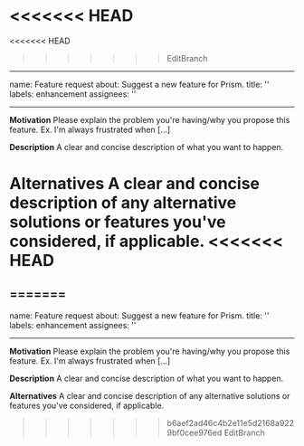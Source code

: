 <<<<<<< HEAD
=======
<<<<<<< HEAD
>>>>>>> EditBranch
---
name: Feature request
about: Suggest a new feature for Prism.
title: ''
labels: enhancement
assignees: ''

---

**Motivation**
Please explain the problem you're having/why you propose this feature. Ex. I'm always frustrated when [...]

**Description**
A clear and concise description of what you want to happen.

**Alternatives**
A clear and concise description of any alternative solutions or features you've considered, if applicable.
<<<<<<< HEAD
=======
=======
---
name: Feature request
about: Suggest a new feature for Prism.
title: ''
labels: enhancement
assignees: ''

---

**Motivation**
Please explain the problem you're having/why you propose this feature. Ex. I'm always frustrated when [...]

**Description**
A clear and concise description of what you want to happen.

**Alternatives**
A clear and concise description of any alternative solutions or features you've considered, if applicable.
>>>>>>> b6aef2ad46c4b2e11e5d2168a9229bf0cee976ed
>>>>>>> EditBranch
